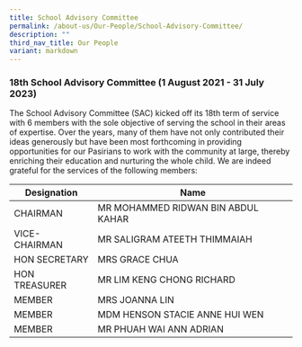 ```yaml
---
title: School Advisory Committee
permalink: /about-us/Our-People/School-Advisory-Committee/
description: ""
third_nav_title: Our People
variant: markdown
---
```

### **18th School Advisory Committee (1 August 2021 - 31 July 2023)**

The School Advisory Committee (SAC) kicked off its 18th term of service with 6 members with the sole objective of serving the school in their areas of expertise. Over the years, many of them have not only contributed their ideas generously but have been most forthcoming in providing opportunities for our Pasirians to work with the community at large, thereby enriching their education and nurturing the whole child. We are indeed grateful for the services of the following members:


| Designation | Name |
| -------- | -------- | 
| CHAIRMAN	     | MR MOHAMMED RIDWAN BIN ABDUL KAHAR       | 
|VICE-CHAIRMAN 	|MR SALIGRAM ATEETH THIMMAIAH |
|HON SECRETARY|MRS GRACE CHUA          
|HON TREASURER|MR LIM KENG CHONG RICHARD
|MEMBER|MRS JOANNA LIN
|MEMBER|MDM HENSON STACIE ANNE HUI WEN
|MEMBER|MR PHUAH WAI ANN ADRIAN